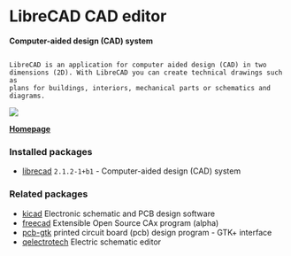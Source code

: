 # LibreCAD CAD editor

__Computer-aided design (CAD) system__

```

LibreCAD is an application for computer aided design (CAD) in two
dimensions (2D). With LibreCAD you can create technical drawings such as
plans for buildings, interiors, mechanical parts or schematics and
diagrams.

```

[![](https://screenshots.debian.net/thumbnail-with-version/librecad/9001)](https://screenshots.debian.net/screenshot-with-version/librecad/9001)



**[Homepage](http://www.librecad.org/)**

### Installed packages

* [librecad](https://packages.debian.org/stretch/librecad) `2.1.2-1+b1` - Computer-aided design (CAD) system

### Related packages

 * [kicad](https://packages.debian.org/stretch/kicad) Electronic schematic and PCB design software
 * [freecad](https://packages.debian.org/stretch/freecad) Extensible Open Source CAx program (alpha)
 * [pcb-gtk](https://packages.debian.org/stretch/pcb-gtk) printed circuit board (pcb) design program - GTK+ interface
 * [qelectrotech](https://packages.debian.org/stretch/qelectrotech) Electric schematic editor
